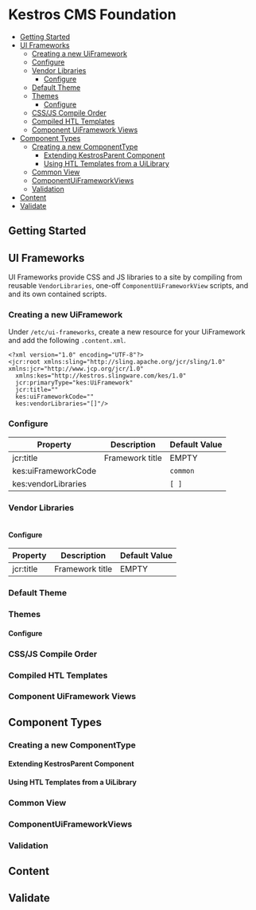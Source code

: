 # Kestros CMS Foundation

- [Getting Started](#getting-started)
- [UI Frameworks](#ui-frameworks)
  * [Creating a new UiFramework](#creating-a-new-uiframework)
  * [Configure](#configure)
  * [Vendor Libraries](#vendor-libraries)
    + [Configure](#configure-1)
  * [Default Theme](#default-theme)
  * [Themes](#themes)
    + [Configure](#configure-2)
  * [CSS/JS Compile Order](#css-js-compile-order)
  * [Compiled HTL Templates](#compiled-htl-templates)
  * [Component UiFramework Views](#component-uiframework-views)
- [Component Types](#component-types)
  * [Creating a new ComponentType](#creating-a-new-componenttype)
    + [Extending KestrosParent Component](#extending-kestrosparent-component)
    + [Using HTL Templates from a UiLibrary](#using-htl-templates-from-a-uilibrary)
  * [Common View](#common-view)
  * [ComponentUiFrameworkViews](#componentuiframeworkviews)
  * [Validation](#validation)
- [Content](#content)
- [Validate](#validate)

## Getting Started

## UI Frameworks

UI Frameworks provide CSS and JS libraries to a site by compiling from reusable `VendorLibraries`, one-off `ComponentUiFrameworkView` scripts, and and its own contained scripts.

### Creating a new UiFramework

Under `/etc/ui-frameworks`, create a new resource for your UiFramework and add the following `.content.xml`.
  
```
<?xml version="1.0" encoding="UTF-8"?>
<jcr:root xmlns:sling="http://sling.apache.org/jcr/sling/1.0" xmlns:jcr="http://www.jcp.org/jcr/1.0"
  xmlns:kes="http://kestros.slingware.com/kes/1.0"
  jcr:primaryType="kes:UiFramework"
  jcr:title=""
  kes:uiFrameworkCode=""
  kes:vendorLibraries="[]"/>

```

### Configure

| Property  | Description | Default Value | 
|-----------|-------------|---------------|
| jcr:title | Framework title| EMPTY |
|kes:uiFrameworkCode | |     `common` |
|kes:vendorLibraries | | `[ ]` |

### Vendor Libraries

```

```

#### Configure


| Property  | Description | Default Value | 
|-----------|-------------|---------------|
| jcr:title | Framework title| EMPTY |

### Default Theme

### Themes
#### Configure
### CSS/JS Compile Order
### Compiled HTL Templates
### Component UiFramework Views

## Component Types
### Creating a new ComponentType
#### Extending KestrosParent Component
#### Using HTL Templates from a UiLibrary
### Common View
### ComponentUiFrameworkViews
### Validation

## Content

## Validate